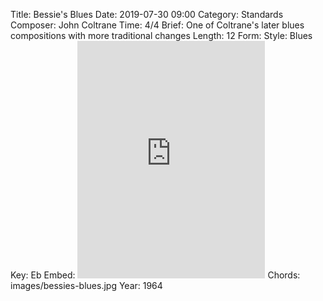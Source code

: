 Title: Bessie's Blues
Date: 2019-07-30 09:00
Category: Standards
Composer: John Coltrane
Time: 4/4
Brief: One of Coltrane's later blues compositions with more traditional changes
Length: 12
Form:
Style: Blues
Key: Eb
Embed: <iframe src="https://open.spotify.com/embed/user/thatdavidmiller/playlist/1yRll3MoXJTx4vBnL4L6u0" width="300" height="380" frameborder="0" allowtransparency="true" allow="encrypted-media"></iframe>
Chords: images/bessies-blues.jpg
Year: 1964
